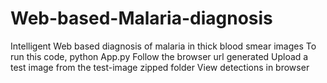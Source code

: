 # Web-based-Malaria-diagnosis

Intelligent Web based diagnosis of malaria in thick blood smear images
To run this code,
python App.py
Follow the browser url generated
Upload a test image from the test-image zipped folder
View detections in browser

